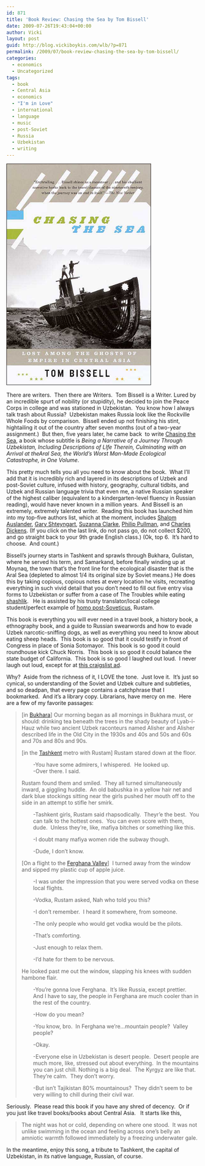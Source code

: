 ```yaml
---
id: 871
title: 'Book Review: Chasing the Sea by Tom Bissell'
date: 2009-07-26T19:43:04+00:00
author: Vicki
layout: post
guid: http://blog.vickiboykis.com/wlb/?p=871
permalink: /2009/07/book-review-chasing-the-sea-by-tom-bissell/
categories:
  - economics
  - Uncategorized
tags:
  - book
  - Central Asia
  - economics
  - "I'm in Love"
  - international
  - language
  - music
  - post-Soviet
  - Russia
  - Uzbekistan
  - writing
---
```

[](http://www.amazon.com/Chasing-Sea-Ghosts-Empire-Central/dp/0375421300) 

[<img class="aligncenter size-full wp-image-873" title="8298560" src="https://raw.githubusercontent.com/veekaybee/wlb/gh-pages/assets/images/2009/07/8298560.jpg" alt="8298560" width="378" height="578" />](https://raw.githubusercontent.com/veekaybee/wlb/gh-pages/assets/images/2009/07/8298560.jpg)

There are writers.  Then there are Writers.  Tom Bissell is a Writer. Lured by an incredible spurt of nobility (or stupidity), he decided to join the Peace Corps in college and was stationed in Uzbekistan.  You know how I always talk trash about Russia?  Uzbekistan makes Russia look like the Rockville Whole Foods by comparison.  Bissell ended up not finishing his stint, hightailing it out of the country after seven months (out of a two-year assignment.)  But then, five years later, he came back  to write [Chasing the Sea](http://www.amazon.com/Chasing-Sea-Ghosts-Empire-Central/dp/0375421300), a book whose subtitle is _Being a Narrative of a Journey Through Uzbekistan, Including Descriptions of LIfe Therein, Culminating with an Arrival at theAral Sea, the World&#8217;s Worst Man-Made Ecological Catastrophe, in One Volume_.

This pretty much tells you all you need to know about the book.  What I&#8217;ll add that it is incredibly rich and layered in its descriptions of Uzbek and post-Soviet culture, infused with history, geography, cultural tidbits, and Uzbek and Russian language trivia that even me, a native Russian speaker of the highest caliber (equivalent to a kindergarten-level fluency in Russian reading), would have never known in a million years.  And Bissell is an extremely, extremely talented writer.  Reading this book has launched him into my top-five authors list, which at the moment, includes [Shalom Auslander](http://en.wikipedia.org/wiki/Shalom_Auslander), [Gary Shteyngart](http://en.wikipedia.org/wiki/Gary_Shteyngart), [Suzanna Clarke](http://en.wikipedia.org/wiki/Susanna_Clarke), [Philip Pullman](http://en.wikipedia.org/wiki/Philip_Pullman), and [Charles Dickens](http://en.wikipedia.org/wiki/Charles_Dickens). (If you click on the last link, do not pass go, do not collect $200, and go straight back to your 9th grade English class.) (Ok, top 6.  It&#8217;s hard to choose.  And count.)

Bissell&#8217;s journey starts in Tashkent and sprawls through Bukhara, Gulistan, where he served his term, and Samarkand, before finally winding up at Moynaq, the town that&#8217;s the front line for the ecological disaster that is the Aral Sea (depleted to almost 1/4 its original size by Soviet means.) He does this by taking copious, copious notes at every location he visits, recreating everything in such vivid detail that you don&#8217;t need to fill out five entry visa forms to Uzbekistan or suffer from a case of The Troubles while eating [shashlik](http://en.wikipedia.org/wiki/Shashlik).   He is assisted by his trusty translator/local college student/perfect example of [homo post-Soveticus](http://en.wikipedia.org/wiki/Homo_Sovieticus), Rustam.

This book is everything you will ever need in a travel book, a history book, a ethnography book, and a guide to Russian swearwords and how to evade Uzbek narcotic-sniffing dogs, as well as everything you need to know about eating sheep heads.  This book is so good that it could testify in front of Congress in place of Sonia Sotomayor.  This book is so good it could roundhouse kick Chuck Norris.  This book is so good it could balance the state budget of California.  This book is so good I laughed out loud.  I never laugh out loud, except for at [this craigslist ad](http://www.craigslist.org/about/best/chi/942873935.html).

Why?  Aside from the richness of it, I LOVE the tone.  Just love it.  It&#8217;s just so cynical, so understanding of the Soviet and Uzbek culture and subtleties, and so deadpan, that every page contains a catchphrase that I bookmarked.  And it&#8217;s a library copy. Librarians, have mercy on me.  Here are a few of my favorite passages:

> [in [Bukhara](http://en.wikipedia.org/wiki/Bukhara)] Our morning began as all mornings in Bukhara must, or should: drinking tea beneath the trees in the shady beauty of Lyab-i-Hauz while two ancient Uzbek raconteurs named Alisher and Alisher described life in the Old City in the 1930s and 40s and 50s and 60s and 70s and 80s and 90s.
> 
> [in the [Tashkent](http://en.wikipedia.org/wiki/Tashkent) metro with Rustam] Rustam stared down at the floor.
> 
> <p style="padding-left: 30px;">
>   -You have some admirers, I whispered.  He looked up.<br /> -Over there. I said.
> </p>
> 
> Rustam found them and smiled.  They all turned simultaneously inward, a giggling huddle.  An old babushka in a yellow hair net and dark blue stockings sitting near the girls pushed her mouth off to the side in an attempt to stifle her smirk.
> 
> <p style="padding-left: 30px;">
>   -Tashkent girls, Rustam said rhapsodically.  Theyr&#8217;e the best.  You can talk to the hottest ones.  You can even score with them, dude.  Unless they&#8217;re, like, mafiya bitches or something like this.
> </p>
> 
> <p style="padding-left: 30px;">
>   -I doubt many mafiya women ride the subway though.
> </p>
> 
> <p style="padding-left: 30px;">
>   -Dude, I don&#8217;t know.
> </p>
> 
> [On a flight to the [Ferghana Valley](http://en.wikipedia.org/wiki/Fergana_Valley)]  I turned away from the window and sipped my plastic cup of apple juice.
> 
> <p style="padding-left: 30px;">
>   -I was under the impression that you were served vodka on these local flights.
> </p>
> 
> <p style="padding-left: 30px;">
>   -Vodka, Rustam asked, Nah who told you this?
> </p>
> 
> <p style="padding-left: 30px;">
>   -I don&#8217;t remember.  I heard it somewhere, from someone.
> </p>
> 
> <p style="padding-left: 30px;">
>   -The only people who would get vodka would be the pilots.
> </p>
> 
> <p style="padding-left: 30px;">
>   -That&#8217;s comforting.
> </p>
> 
> <p style="padding-left: 30px;">
>   -Just enough to relax them.
> </p>
> 
> <p style="padding-left: 30px;">
>   -I&#8217;d hate for them to be nervous.
> </p>
> 
> He looked past me out the window, slapping his knees with sudden hambone flair.
> 
> <p style="padding-left: 30px;">
>   -You&#8217;re gonna love Ferghana.  It&#8217;s like Russia, except prettier.  And I have to say, the people in Ferghana are much cooler than in the rest of the country.
> </p>
> 
> <p style="padding-left: 30px;">
>   -How do you mean?
> </p>
> 
> <p style="padding-left: 30px;">
>   -You know, bro.  In Ferghana we&#8217;re&#8230;mountain people?  Valley people?
> </p>
> 
> <p style="padding-left: 30px;">
>   -Okay.
> </p>
> 
> <p style="padding-left: 30px;">
>   -Everyone else in Uzbekistan is desert people.  Desert people are much more, like, stressed out about everything.  In the mountains you can just chill. Nothing is a big deal.  The Kyrgyz are like that.  They&#8217;re calm.  They don&#8217;t worry.
> </p>
> 
> <p style="padding-left: 30px;">
>   -But isn&#8217;t Tajikistan 80% mountainous?  They didn&#8217;t seem to be very willing to chill during their civil war.
> </p>

Seriously.  Please read this book if you have any shred of decency.  Or if you just like travel books/books about Central Asia.   It starts like this,

> The night was hot or cold, depending on where one stood.  It was not unlike swimming in the ocean and feeling across one&#8217;s belly an amniotic warmth followed immediately by a freezing underwater gale.

In the meantime, enjoy this song, a tribute to Tashkent, the capital of Uzbekistan, in its native language, Russian, of course.